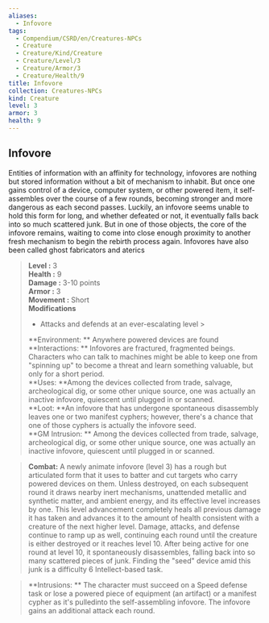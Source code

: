 ```yaml
---
aliases:
  - Infovore
tags:
  - Compendium/CSRD/en/Creatures-NPCs
  - Creature
  - Creature/Kind/Creature
  - Creature/Level/3
  - Creature/Armor/3
  - Creature/Health/9
title: Infovore
collection: Creatures-NPCs
kind: Creature
level: 3
armor: 3
health: 9
---
```

## Infovore  
Entities of information with an affinity for technology, infovores are nothing but stored information without a bit of mechanism to inhabit. But once one gains control of a device, computer system, or other powered item, it self-assembles over the course of a few rounds, becoming stronger and more dangerous as each second passes. Luckily, an infovore seems unable to hold this form for long, and whether defeated or not, it eventually falls back into so much scattered junk. But in one of those objects, the core of the infovore remains, waiting to come into close enough proximity to another fresh mechanism to begin the rebirth process again. 
	Infovores have also been called ghost fabricators and aterics  

  
> **Level :** 3  
> **Health :** 9  
> **Damage :** 3-10 points  
> **Armor :** 3  
> **Movement :** Short  
> **Modifications**  
>- Attacks and defends at an ever-escalating level >
>  
> **Environment: ** Anywhere powered devices are found  
> **Interactions: ** Infovores are fractured, fragmented beings. Characters who can talk to machines might be able to keep one from "spinning up" to become a threat and learn something valuable, but only for a short period.  
> **Uses: **Among the devices collected from trade, salvage, archeological dig, or some other unique source, one was actually an inactive infovore, quiescent until plugged in or scanned.  
> **Loot: **An infovore that has undergone spontaneous disassembly leaves one or two manifest cyphers; however, there's a chance that one of those cyphers is actually the infovore seed.  
> **GM Intrusion: ** Among the devices collected from trade, salvage, archeological dig, or some other unique source, one was actually an inactive infovore, quiescent until plugged in or scanned.  

> **Combat:** 
> A newly animate infovore (level 3) has a rough but articulated form that it uses to batter and cut targets who carry powered devices on them. Unless destroyed, on each subsequent round it draws nearby inert mechanisms, unattended metallic and synthetic matter, and ambient energy, and its effective level increases by one. This level advancement completely heals all previous damage it has taken and advances it to the amount of health consistent with a creature of the next higher level. Damage, attacks, and defense continue to ramp up as well, continuing each round until the creature is either destroyed or it reaches level 10. After being active for one round at level 10, it spontaneously disassembles, falling back into so many scattered pieces of junk. Finding the "seed" device amid this junk is a difficulty 6 Intellect-based task.  
  

> **Intrusions: ** 
> The character must succeed on a Speed defense task or lose a powered piece of equipment (an artifact) or a manifest cypher as it's pulledinto the self-assembling infovore. The infovore gains an additional attack each round.  
